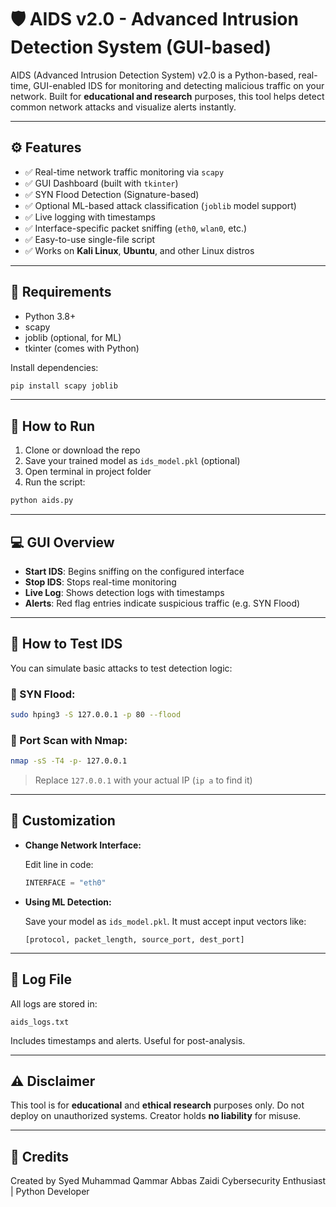 # 🛡️ AIDS v2.0 - Advanced Intrusion Detection System (GUI-based)

AIDS (Advanced Intrusion Detection System) v2.0 is a Python-based, real-time, GUI-enabled IDS for monitoring and detecting malicious traffic on your network. Built for **educational and research** purposes, this tool helps detect common network attacks and visualize alerts instantly.

---

## ⚙️ Features

* ✅ Real-time network traffic monitoring via `scapy`
* ✅ GUI Dashboard (built with `tkinter`)
* ✅ SYN Flood Detection (Signature-based)
* ✅ Optional ML-based attack classification (`joblib` model support)
* ✅ Live logging with timestamps
* ✅ Interface-specific packet sniffing (`eth0`, `wlan0`, etc.)
* ✅ Easy-to-use single-file script
* ✅ Works on **Kali Linux**, **Ubuntu**, and other Linux distros

---

## 📁 Requirements

* Python 3.8+
* scapy
* joblib (optional, for ML)
* tkinter (comes with Python)

Install dependencies:

```bash
pip install scapy joblib
```

---

## 🚀 How to Run

1. Clone or download the repo
2. Save your trained model as `ids_model.pkl` (optional)
3. Open terminal in project folder
4. Run the script:

```bash
python aids.py
```

---

## 💻 GUI Overview

* **Start IDS**: Begins sniffing on the configured interface
* **Stop IDS**: Stops real-time monitoring
* **Live Log**: Shows detection logs with timestamps
* **Alerts**: Red flag entries indicate suspicious traffic (e.g. SYN Flood)

---

## 🧪 How to Test IDS

You can simulate basic attacks to test detection logic:

### 🔹 SYN Flood:

```bash
sudo hping3 -S 127.0.0.1 -p 80 --flood
```

### 🔹 Port Scan with Nmap:

```bash
nmap -sS -T4 -p- 127.0.0.1
```

> Replace `127.0.0.1` with your actual IP (`ip a` to find it)

---

## 🚰 Customization

* **Change Network Interface:**

  Edit line in code:

  ```python
  INTERFACE = "eth0"
  ```

* **Using ML Detection:**

  Save your model as `ids_model.pkl`. It must accept input vectors like:

  ```
  [protocol, packet_length, source_port, dest_port]
  ```

---

## 📄 Log File

All logs are stored in:

```
aids_logs.txt
```

Includes timestamps and alerts. Useful for post-analysis.

---

## ⚠️ Disclaimer

This tool is for **educational** and **ethical research** purposes only. Do not deploy on unauthorized systems. Creator holds **no liability** for misuse.

---

## 🤝 Credits

Created by Syed Muhammad Qammar Abbas Zaidi
Cybersecurity Enthusiast | Python Developer
